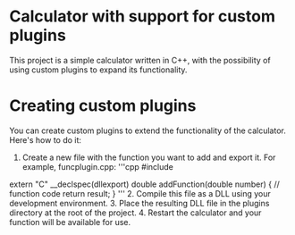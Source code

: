 # Calculator with support for custom plugins
This project is a simple calculator written in C++, with the possibility of using custom plugins to expand its functionality.
# Creating custom plugins
You can create custom plugins to extend the functionality of the calculator. Here's how to do it:
1. Create a new file with the function you want to add and export it. For example, funcplugin.cpp:
'''cpp
#include <cmath>

extern "C" __declspec(dllexport)
double addFunction(double number) {
    // function code
    return result;
}
'''
2. Compile this file as a DLL using your development environment.
3. Place the resulting DLL file in the plugins directory at the root of the project.
4. Restart the calculator and your function will be available for use.
